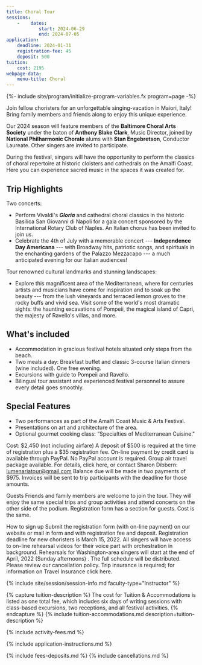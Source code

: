 ```yaml
---
title: Choral Tour
sessions:
    -    dates:
            start: 2024-06-29
            end: 2024-07-05
application:
    deadline: 2024-01-31
    registration-fee: 45
    deposit: 500
tuition:
    cost: 2195
webpage-data:
    menu-title: Choral
---
```

{%- include site/program/initialize-program-variables.fx program=page -%}

<section class="standard-block" markdown="1">

Join fellow choristers for an unforgettable singing-vacation in Maiori, Italy!
Bring family members and friends along to enjoy this unique experience.  

Our 2024 season will feature members of the **Baltimore Choral Arts Society**
under the baton of **Anthony Blake Clark**, Music Director, joined
by **National Philharmonic Chorale** alums with **Stan Engebretson**,
Conductor Laureate.  Other singers are invited to participate.

During the festival, singers will have the opportunity to perform the classics
of choral repertoire at historic cloisters and cathedrals on the Amalfi
Coast.  Here you can experience sacred music in the spaces it was created
for. 

## Trip Highlights

Two concerts:

- Perform Vivaldi's ***Gloria*** and cathedral choral classics in the historic
  Basilica San Giovanni di Napoli for a gala concert sponsored by the
  International Rotary Club of Naples.  An Italian chorus has been invited to
  join us.
- Celebrate the 4th of July with a memorable concert --- **Independence Day
  Americana** --- with  Broadway hits, patriotic songs, and spirituals in the
  enchanting gardens of the Palazzo Mezzacapo --- a much anticipated evening
  for  our Italian audiences!

Tour renowned cultural landmarks and stunning landscapes:

- Explore  this  magnificent  area   of  the Mediterranean,  where for
  centuries artists and musicians have come for inspiration and to soak up
  the beauty --- from the lush vineyards and terraced lemon groves to the
  rocky buffs and vivid sea. Visit some of the world's most dramatic sights:
  the haunting excavations of Pompeii, the magical island of Capri, the
  majesty of Ravello's villas, and more.

## What's included

- Accommodation in gracious festival hotels situated only steps from the
  beach.
- Two meals a day:  Breakfast  buffet  and classic 3-course Italian dinners
  (wine included).  One free evening.
- Excursions with guide to Pompeii and Ravello. 
- Bilingual tour assistant and experienced festival personnel to assure every
  detail goes smoothly.
 
## Special Features

* Two performances as part of the Amalfi Coast Music & Arts Festival.
* Presentations on art and architecture of the area.
* Optional gourmet cooking class: “Specialties of Mediterranean Cuisine."

Cost: $2,450 (not including airfare)
A deposit of $500 is required at the time of registration plus a $35 registration fee.
On-line payment by credit card is available through PayPal. No PayPal account is required.
Group air travel package available. For details, click here, or contact Sharon Dibbern:     lumenariatour@gmail.com
Balance due will be made in two payments of $975. Invoices will be sent to trip participants with the deadline for those amounts.

Guests
Friends and family members are welcome to join the tour. They will enjoy the same special trips and group activities and attend concerts on the other side of the podium. Registration form has a section for guests. Cost is the same.

How to sign up
Submit the registration form (with on-line payment) on our website or mail in form and with registration fee and deposit.
Registration deadline for new choristers is  March 15, 2022.
All singers will have access to on-line rehearsal videos for their voice part with orchestration in background.
Rehearsals for Washington-area singers will start at the end of April, 2022  (Sunday afternoons) . The full schedule will be distributed.
Please review our cancellation policy.  Trip insurance is required; for information on Travel Insurance click here.

{% include site/session/session-info.md faculty-type="Instructor" %}

{% capture tuition-description %}
The cost for Tuition & Accommodations is listed as one total fee, which includes six days of writing sessions with class-based excursions, two receptions, and all festival activities.
{% endcapture %}
{% include tuition-accommodations.md description=tuition-description %}

{% include activity-fees.md %}

{% include application-instructions.md %}

{% include fees-deposits.md %}
{% include cancellations.md %}


</section>